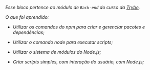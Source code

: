 *Esse bloco pertence ao módulo de `Back-end` do curso da [Trybe](https://www.betrybe.com/).*

_O que foi aprendido:_

  * _Utilizar os comandos do npm para criar e gerenciar pacotes e dependências;_

  * _Utilizar o comando node para executar scripts;_

  * _Utilizar o sistema de módulos do Node.js;_
  
  * _Criar scripts simples, com interação do usuário, com Node.js;_